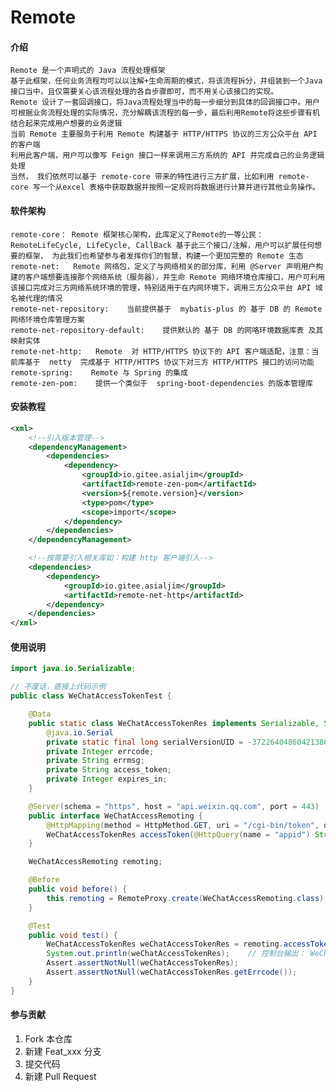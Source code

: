 # Remote
#### 介绍
    Remote 是一个声明式的 Java 流程处理框架
    基于此框架，任何业务流程均可以以注解+生命周期的模式，将该流程拆分，并组装到一个Java接口当中，且仅需要关心该流程处理的各自步骤即可，而不用关心该接口的实现。
    Remote 设计了一套回调接口，将Java流程处理当中的每一步细分到具体的回调接口中。用户可根据业务流程处理的实际情况，充分解耦该流程的每一步，最后利用Remote将这些步骤有机结合起来完成用户想要的业务逻辑
    当前 Remote 主要服务于利用 Remote 构建基于 HTTP/HTTPS 协议的三方公众平台 API 的客户端
    利用此客户端，用户可以像写 Feign 接口一样来调用三方系统的 API 并完成自己的业务逻辑处理
    当然， 我们依然可以基于 remote-core 带来的特性进行三方扩展，比如利用 remote-core 写一个从excel 表格中获取数据并按照一定规则将数据进行计算并进行其他业务操作。

#### 软件架构
    remote-core： Remote 框架核心架构，此库定义了Remote的一等公民：RemoteLifeCycle, LifeCycle, CallBack 基于此三个接口/注解，用户可以扩展任何想要的框架， 为此我们也希望参与者发挥你们的智慧，构建一个更加完整的 Remote 生态
    remote-net:   Remote 网络包，定义了与网络相关的部分库，利用 @Server 声明用户构建的客户端想要连接那个网络系统（服务器），并生命 Remote 网络环境仓库接口，用户可利用该接口完成对三方网络系统环境的管理，特别适用于在内网环境下，调用三方公众平台 API 域名被代理的情况
    remote-net-repository:    当前提供基于  mybatis-plus 的 基于 DB 的 Remote 网络环境仓库管理方案
    remote-net-repository-default:    提供默认的 基于 DB 的网咯环境数据库表 及其映射实体
    remote-net-http:   Remote  对 HTTP/HTTPS 协议下的 API 客户端适配，注意：当前库基于  netty  完成基于 HTTP/HTTPS 协议下对三方 HTTP/HTTPS 接口的访问功能
    remote-spring:    Remote 与 Spring 的集成
    remote-zen-pom:    提供一个类似于  spring-boot-dependencies 的版本管理库

#### 安装教程
```xml
<xml>
    <!--引入版本管理-->
    <dependencyManagement>
        <dependencies>
            <dependency>
                <groupId>io.gitee.asialjim</groupId>
                <artifactId>remote-zen-pom</artifactId>
                <version>${remote.version}</version>
                <type>pom</type>
                <scope>import</scope>
            </dependency>
        </dependencies>
    </dependencyManagement>

    <!--按需要引入相关库如：构建 http 客户端引入-->
    <dependencies>
        <dependency>
            <groupId>io.gitee.asialjim</groupId>
            <artifactId>remote-net-http</artifactId>
        </dependency>
    </dependencies>
</xml>
```

#### 使用说明
```java
import java.io.Serializable;

// 不废话，直接上代码示例
public class WeChatAccessTokenTest {

    @Data
    public static class WeChatAccessTokenRes implements Serializable, Serializable {
        @java.io.Serial
        private static final long serialVersionUID = -3722640486042138636L;
        private Integer errcode;
        private String errmsg;
        private String access_token;
        private Integer expires_in;
    }

    @Server(schema = "https", host = "api.weixin.qq.com", port = 443)
    public interface WeChatAccessRemoting {
        @HttpMapping(method = HttpMethod.GET, uri = "/cgi-bin/token", queries = @HttpQuery(name = "grant_type", value = "client_credential"))
        WeChatAccessTokenRes accessToken(@HttpQuery(name = "appid") String appid, @HttpQuery(name = "secret") String secret);
    }

    WeChatAccessRemoting remoting;

    @Before
    public void before() {
        this.remoting = RemoteProxy.create(WeChatAccessRemoting.class);
    }

    @Test
    public void test() {
        WeChatAccessTokenRes weChatAccessTokenRes = remoting.accessToken("aaa", "bbb");
        System.out.println(weChatAccessTokenRes);    // 控制台输出： WeChatAccessTokenTest.WeChatAccessTokenRes(errcode=40013, errmsg=invalid appid rid: 64a171ca-1bdceef5-28207880, access_token=null, expires_in=null)
        Assert.assertNotNull(weChatAccessTokenRes);
        Assert.assertNotNull(weChatAccessTokenRes.getErrcode());
    }
}
```

#### 参与贡献

1. Fork 本仓库
2. 新建 Feat_xxx 分支
3. 提交代码
4. 新建 Pull Request
